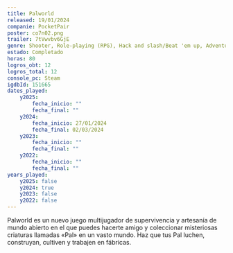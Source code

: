 ```yaml
---
title: Palworld
released: 19/01/2024
companie: PocketPair
poster: co7n02.png
trailer: 7tVwvbv6GjE
genre: Shooter, Role-playing (RPG), Hack and slash/Beat 'em up, Adventure, Indie
estado: Completado
horas: 80
logros_obt: 12
logros_total: 12
console_pc: Steam
igdbId: 151665
dates_played:
    y2025:
        fecha_inicio: ""
        fecha_final: ""
    y2024:
        fecha_inicio: 27/01/2024
        fecha_final: 02/03/2024
    y2023:
        fecha_inicio: ""
        fecha_final: ""
    y2022:
        fecha_inicio: ""
        fecha_final: ""
years_played:
    y2025: false
    y2024: true
    y2023: false
    y2022: false
---
```


Palworld es un nuevo juego multijugador de supervivencia y artesanía de mundo abierto en el que puedes hacerte amigo y coleccionar misteriosas criaturas llamadas «Pal» en un vasto mundo. Haz que tus Pal luchen, construyan, cultiven y trabajen en fábricas.